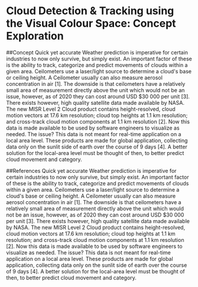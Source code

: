 # Cloud Detection & Tracking using the Visual Colour Space: Concept Exploration

##Concept
Quick yet accurate Weather prediction is imperative for certain industries to now only survive,
but simply exist. An important factor of these is the ability to track, categorize and predict
movements of clouds within a given area. Ceilometers use a laser/light source to determine a
cloud's base or ceiling height. A Ceilometer usually can also measure aerosol concentration in
air [1]. The downside is that ceilometers have a relatively small area of measurement directly
above the unit which would not be an issue, however, as of 2020 they can cost around USD
$30 000 per unit [3].
There exists however, high quality satellite data made available by NASA. The new MISR Level
2 Cloud product contains height-resolved, cloud motion vectors at 17.6 km resolution; cloud top
heights at 1.1 km resolution; and cross-track cloud motion components at 1.1 km resolution [2].
Now this data is made available to be used by software engineers to visualize as needed. The
issue? This data is not meant for real-time application on a local area level. These products are
made for global application, collecting data only on the sunlit side of earth over the course of 9
days [4].
A better solution for the local-area level must be thought of then, to better predict cloud
movement and category.

##References
Quick yet accurate Weather prediction is imperative for certain industries to now only survive,
but simply exist. An important factor of these is the ability to track, categorize and predict
movements of clouds within a given area. Ceilometers use a laser/light source to determine a
cloud's base or ceiling height. A Ceilometer usually can also measure aerosol concentration in
air [1]. The downside is that ceilometers have a relatively small area of measurement directly
above the unit which would not be an issue, however, as of 2020 they can cost around USD
$30 000 per unit [3].
There exists however, high quality satellite data made available by NASA. The new MISR Level
2 Cloud product contains height-resolved, cloud motion vectors at 17.6 km resolution; cloud top
heights at 1.1 km resolution; and cross-track cloud motion components at 1.1 km resolution [2].
Now this data is made available to be used by software engineers to visualize as needed. The
issue? This data is not meant for real-time application on a local area level. These products are
made for global application, collecting data only on the sunlit side of earth over the course of 9
days [4].
A better solution for the local-area level must be thought of then, to better predict cloud
movement and category.